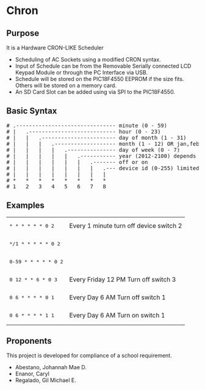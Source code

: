 Chron 
================================

Purpose  
-------------------------
It is a Hardware CRON-LIKE Scheduler
* Scheduling of AC Sockets using a modified CRON syntax.
* Input of Schedule can be from the Removable Serially connected LCD Keypad Module or through the PC Interface via USB.
* Schedule will be stored on the PIC18F4550 EEPROM if the size fits. Others will be stored on a memory card.
* An SD Card Slot can be added using via SPI to the PIC18F4550.

Basic Syntax  
-------------------------
<pre>
# .------------------------------- minute (0 - 59)
# |   .--------------------------- hour (0 - 23)
# |   |   .----------------------- day of month (1 - 31)
# |   |   |   .------------------- month (1 - 12) OR jan,feb,mar,apr ...
# |   |   |   |   .--------------- day of week (0 - 7)
# |   |   |   |   |   .----------- year (2012-2100) depends on the integrated real time clock ic
# |   |   |   |   |   |   .------- off or on 
# |   |   |   |   |   |   |   .--- device id (0-255) limited by the available pins per scheduler 
# |   |   |   |   |   |   |   |
# *   *   *   *   *   *   *   *
# 1   2   3   4   5   6   7   8
</pre>

Examples
-------------------------
<table>
  <tr>
    <td><pre>* * * * * * 0 2</pre></td>
    <td>Every 1 minute turn off device switch 2</td>
  </tr>
  <tr>
    <td><pre>*/1 * * * * * 0 2</pre></td>
    <td>&nbsp;</td>
  </tr>
  <tr>
    <td><pre>0-59 * * * * * 0 2</pre></td>
    <td>&nbsp;</td>
  </tr>
  <tr>
    <td><pre>0 12 * * 6 * 0 3</pre></td>
    <td>Every Friday 12 PM Turn off switch 3</td>
  </tr>
  <tr>
    <td><pre>0 6 * * * * 0 1</pre></td>
    <td>Every Day 6 AM Turn off switch 1</td>
  </tr>
  <tr>
    <td><pre>0 6 * * * * 1 1</pre></td>
    <td>Every Day 6 AM Turn on switch 1</td>
  </tr>
</table>

Proponents
-------------------------
This project is developed for compliance of a school requirement.
* Abestano, Johannah Mae D.
* Enanor, Caryl
* Regalado, Gil Michael E.